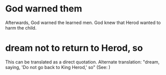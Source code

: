 
# God warned them
Afterwards, God warned the learned men. God knew that Herod wanted to harm the child.

# dream not to return to Herod, so
This can be translated as a direct quotation. Alternate translation: "dream, saying, 'Do not go back to King Herod,' so" (See: )